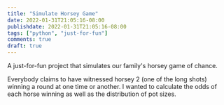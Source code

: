 ```yaml
---
title: "Simulate Horsey Game"
date: 2022-01-31T21:05:16-08:00
publishdate: 2022-01-31T21:05:16-08:00
tags: ["python", "just-for-fun"]
comments: true
draft: true
---
```


A just-for-fun project that simulates our family's horsey game of chance.

Everybody claims to have witnessed horsey 2 (one of the long shots) winning a round at one time or another. I wanted to calculate the odds of each horse winning as well as the distribution of pot sizes.